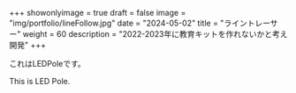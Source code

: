 
+++ 
showonlyimage = true 
draft = false 
image = "img/portfolio/lineFollow.jpg" 
date = "2024-05-02" 
title = "ライントレーサー"
weight = 60
description = "2022-2023年に教育キットを作れないかと考え開発"
+++

これはLEDPoleです。

This is LED Pole.

